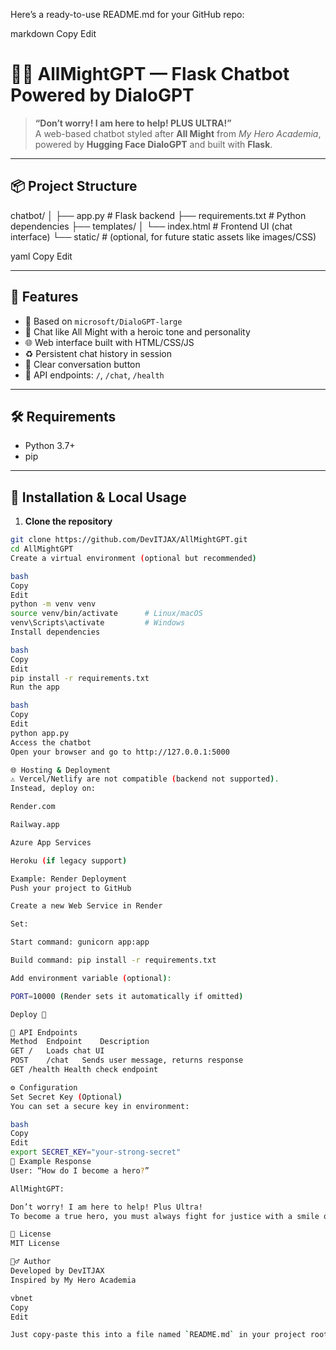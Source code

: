 Here’s a ready-to-use README.md for your GitHub repo:

markdown
Copy
Edit
# 🦸‍♂️ AllMightGPT — Flask Chatbot Powered by DialoGPT

> **“Don’t worry! I am here to help! PLUS ULTRA!”**  
> A web-based chatbot styled after **All Might** from *My Hero Academia*, powered by **Hugging Face DialoGPT** and built with **Flask**.

---

## 📦 Project Structure

chatbot/
│
├── app.py # Flask backend
├── requirements.txt # Python dependencies
├── templates/
│ └── index.html # Frontend UI (chat interface)
└── static/ # (optional, for future static assets like images/CSS)

yaml
Copy
Edit

---

## 🚀 Features

- 🧠 Based on `microsoft/DialoGPT-large`
- 💬 Chat like All Might with a heroic tone and personality
- 🌐 Web interface built with HTML/CSS/JS
- ♻️ Persistent chat history in session
- 🧼 Clear conversation button
- 📡 API endpoints: `/`, `/chat`, `/health`

---

## 🛠️ Requirements

- Python 3.7+
- pip

---

## 🧪 Installation & Local Usage

1. **Clone the repository**  
```bash
git clone https://github.com/DevITJAX/AllMightGPT.git
cd AllMightGPT
Create a virtual environment (optional but recommended)

bash
Copy
Edit
python -m venv venv
source venv/bin/activate      # Linux/macOS
venv\Scripts\activate         # Windows
Install dependencies

bash
Copy
Edit
pip install -r requirements.txt
Run the app

bash
Copy
Edit
python app.py
Access the chatbot
Open your browser and go to http://127.0.0.1:5000

🌐 Hosting & Deployment
⚠️ Vercel/Netlify are not compatible (backend not supported).
Instead, deploy on:

Render.com

Railway.app

Azure App Services

Heroku (if legacy support)

Example: Render Deployment
Push your project to GitHub

Create a new Web Service in Render

Set:

Start command: gunicorn app:app

Build command: pip install -r requirements.txt

Add environment variable (optional):

PORT=10000 (Render sets it automatically if omitted)

Deploy 🎉

🧾 API Endpoints
Method	Endpoint	Description
GET	/	Loads chat UI
POST	/chat	Sends user message, returns response
GET	/health	Health check endpoint

⚙️ Configuration
Set Secret Key (Optional)
You can set a secure key in environment:

bash
Copy
Edit
export SECRET_KEY="your-strong-secret"
🤖 Example Response
User: “How do I become a hero?”

AllMightGPT:

Don’t worry! I am here to help! Plus Ultra!
To become a true hero, you must always fight for justice with a smile on your face. Train hard, help others, and never give up. You’ve got this!

📄 License
MIT License

🧙‍♂️ Author
Developed by DevITJAX
Inspired by My Hero Academia

vbnet
Copy
Edit

Just copy-paste this into a file named `README.md` in your project root. Let me know if you want me to help with t
